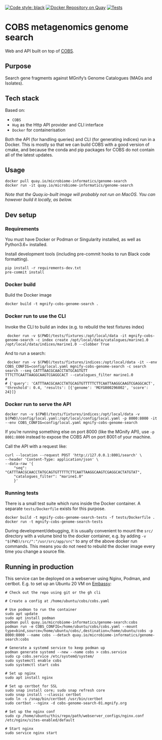 [![Code style: black](https://img.shields.io/badge/code%20style-black-000000.svg)](https://github.com/psf/black)
[![Docker Repository on Quay](https://quay.io/repository/microbiome-informatics/genome-search/status "Docker Repository on Quay")](https://quay.io/repository/microbiome-informatics/genome-search)
[![Tests](https://github.com/EBI-Metagenomics/genome-search/actions/workflows/test.yaml/badge.svg?branch=cobs)](https://github.com/EBI-Metagenomics/genome-search/actions/workflows/test.yaml)

# COBS metagenomics genome search

Web and API built on top of [COBS](https://github.com/bingmann/cobs).

## Purpose

Search gene fragments against MGnify’s Genome Catalogues (MAGs and Isolates).

## Tech stack
Based on:
- `COBS`
- `Hug` as the Http API provider and CLI interface
- `Docker` for containerisation

Both the API (for handling queries) and CLI (for generating indices) run in a Docker.
This is mostly so that we can build COBS with a good version of cmake, and because the conda and pip packages for COBS
do not contain all of the latest updates.

## Usage
```shell
docker pull quay.io/microbiome-informatics/genome-search
docker run -it quay.io/microbiome-informatics/genome-search
```
_Note that the Quay.io-built image will probably not run on MacOS. You can however build it locally, as below._

## Dev setup
### Requirements
You must have Docker or Podman or Singularity installed, as well as Python3.6+ installed.

Install development tools (including pre-commit hooks to run Black code formatting).
```shell
pip install -r requirements-dev.txt
pre-commit install
```

### Docker build
Build the Docker image
```shell
docker build -t mgnify-cobs-genome-search .
```

### Docker run to use the CLI
Invoke the CLI to build an index (e.g. to rebuild the test fixtures index)
```shell
 docker run -v $(PWD)/tests/fixtures:/opt/local/data -it mgnify-cobs-genome-search -c index create /opt/local/data/catalogues/marine1.0 /opt/local/data/indices/marine1.0 --clobber True
```

And to run a search:
```shell
 docker run -v $(PWD)/tests/fixtures/indices:/opt/local/data -it --env COBS_CONFIG=config/local.yaml mgnify-cobs-genome-search -c search search --seq CATTTAACGCAACCTATGCAGTGTT
TTTCTTCAATTAAGGCAAGTCGAGGCACT --catalogues_filter marine1.0
# 
# {'query': 'CATTTAACGCAACCTATGCAGTGTTTTTCTTCAATTAAGGCAAGTCGAGGCACT', 'threshold': 0.4, 'results': [{'genome': 'MGYG000296002', 'score': 24}]}
```


### Docker run to serve the API
```shell
docker run -v $(PWD)/tests/fixtures/indices:/opt/local/data -v $(PWD)/config/local.yaml:/opt/local/config/local.yaml -p 8000:8000 -it --env COBS_CONFIG=config/local.yaml mgnify-cobs-genome-search
```
If you’re running something else on port 8000 (like the MGnify API), use `-p 8001:8000` instead to expose the COBS API on port 8001 of your machine.

Call the API with a request like:
```shell
curl --location --request POST 'http://127.0.0.1:8001/search' \
--header 'Content-Type: application/json' \
--data-raw '{
    "seq": "CATTTAACGCAACCTATGCAGTGTTTTTCTTCAATTAAGGCAAGTCGAGGCACTATGTAT",
    "catalogues_filter": "marine1.0"
    }'
```

### Running tests
There is a small test suite which runs inside the Docker container. 
A separate `tests/Dockerfile` exists for this purpose.

```shell
docker build -t mgnify-cobs-genome-search-tests -f tests/Dockerfile .
docker run -t mgnify-cobs-genome-search-tests
```

During development/debugging, it is usually convenient to mount the `src/` directory with a volume bind to the docker container, 
e.g. by adding `-v "$(PWD)/src/":"/usr/src/app/src"` to any of the above docker run commands.
This means you do not need to rebuild the docker image every time you change a source file.

## Running in production
This service can be deployed on a webserver using Nginx, Podman, and certbot.
E.g. to set up an Ubuntu 20 VM on [Embassy](https://www.embassycloud.org):

```shell
# Check out the repo using git or the gh cli

# Create a config at /home/ubuntu/cobs/cobs.yaml

# Use podman to run the container
sudo apt update
sudo apt install podman
podman pull quay.io/microbiome-informatics/genome-search:cobs
podman run -e COBS_CONFIG=/home/ubuntu/cobs/cobs.yaml --mount type=bind,source=/home/ubuntu/cobs/,destination=/home/ubuntu/cobs -p 8000:8000 --name cobs --detach quay.io/microbiome-informatics/genome-search:cobs

# Generate a systemd service to keep podman up
podman generate systemd --new --name cobs > cobs.service
sudo cp cobs.service /etc/systemd/system/
sudo systemctl enable cobs
sudo systemctl start cobs

# Set up nginx
sudo apt install nginx

# Set up certbot for SSL
sudo snap install core; sudo snap refresh core
sudo snap install --classic certbot
sudo ln -s /snap/bin/certbot /usr/bin/certbot
sudo certbot --nginx -d cobs-genome-search-01.mgnify.org

# Set up the nginx conf
sudo cp /home/ubuntu/this/repo/path/webserver_configs/nginx.conf /etc/nginx/sites-enabled/default

# Start nginx
sudo service nginx start
```
